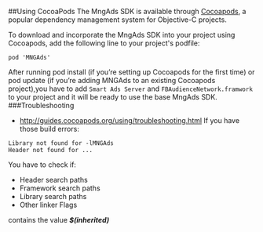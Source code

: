 ##Using CocoaPods
The MngAds SDK is available through [Cocoapods], a popular dependency management system for Objective-C projects.

To download and incorporate the MngAds SDK into your project using Cocoapods, add the following line to your project's podfile:
```
pod 'MNGAds'
```
After running pod install (if you’re setting up Cocoapods for the first time) or pod update (if you’re adding MNGAds to an existing Cocoapods project),you have to add `Smart Ads Server` and `FBAudienceNetwork.framwork` to your project and it will be ready to use the base MngAds SDK.
###Troubleshooting

 - http://guides.cocoapods.org/using/troubleshooting.html
If you have those build errors: 
```
Library not found for -lMNGAds
Header not found for ...
```

You have to check if:
- Header search paths
- Framework search paths
- Library search paths
- Other linker Flags

contains the value ***$(inherited)***



[Cocoapods]:http://cocoapods.org/